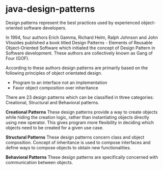 # java-design-patterns

Design patterns represent the best practices used by experienced object-oriented software developers.

In 1994, four authors Erich Gamma, Richard Helm, Ralph Johnson and John Vlissides published a book titled Design Patterns - Elements of Reusable Object-Oriented Software which initiated the concept of Design Pattern in Software development. These authors are collectively known as Gang of Four (GOF).

According to these authors design patterns are primarily based on the following principles of object orientated design.

-   Program to an interface not an implementation
-   Favor object composition over inheritance

There are 23 design patterns which can be classified in three categories: Creational, Structural and Behavioral patterns.

**Creational Patterns**
These design patterns provide a way to create objects while hiding the creation logic, rather than instantiating objects directly using new operator. This gives program more flexibility in deciding which objects need to be created for a given use case.

**Structural Patterns**
These design patterns concern class and object composition. Concept of inheritance is used to compose interfaces and define ways to compose objects to obtain new functionalities.

**Behavioral Patterns**
These design patterns are specifically concerned with communication between objects.
